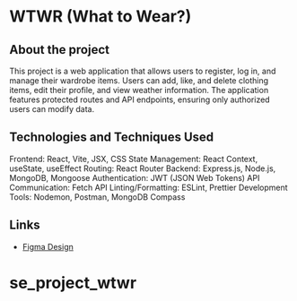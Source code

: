 # WTWR (What to Wear?)

## About the project

This project is a web application that allows users to register, log in, and manage their wardrobe items. Users can add, like, and delete clothing items, edit their profile, and view weather information. The application features protected routes and API endpoints, ensuring only authorized users can modify data.

## Technologies and Techniques Used

Frontend: React, Vite, JSX, CSS
State Management: React Context, useState, useEffect
Routing: React Router
Backend: Express.js, Node.js, MongoDB, Mongoose
Authentication: JWT (JSON Web Tokens)
API Communication: Fetch API
Linting/Formatting: ESLint, Prettier
Development Tools: Nodemon, Postman, MongoDB Compass

## Links

- [Figma Design](https://www.figma.com/file/DTojSwldenF9UPKQZd6RRb/Sprint-10%3A-WTWR)

# se_project_wtwr
